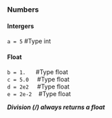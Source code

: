 
### Numbers

#### Intergers

 `a = 5`    #Type int

#### Float

`b = 1.`&nbsp;&nbsp;&nbsp;&nbsp;&nbsp; #Type float<br>
`c = 5.0`&nbsp;&nbsp;&nbsp;&nbsp; #Type float<br>
`d = 2e2`&nbsp;&nbsp;&nbsp;&nbsp; #Type float<br> 
`e = 2e-2`&nbsp;&nbsp;&nbsp; #Type float<br>   


***Division (/) always returns a float***

